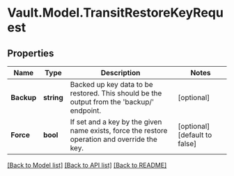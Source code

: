 # Vault.Model.TransitRestoreKeyRequest

## Properties

Name | Type | Description | Notes
------------ | ------------- | ------------- | -------------
**Backup** | **string** | Backed up key data to be restored. This should be the output from the &#39;backup/&#39; endpoint. | [optional] 
**Force** | **bool** | If set and a key by the given name exists, force the restore operation and override the key. | [optional] [default to false]

[[Back to Model list]](../README.md#documentation-for-models) [[Back to API list]](../README.md#documentation-for-api-endpoints) [[Back to README]](../README.md)

